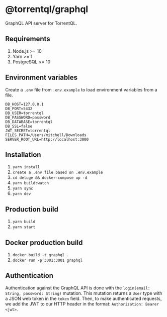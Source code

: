 # @torrentql/graphql

GraphQL API server for TorrentQL.

## Requirements

1. Node.js >= 10
2. Yarn >= 1
3. PostgreSQL >= 10

## Environment variables

Create a `.env` file from `.env.example` to load environment variables from a file.

```
DB_HOST=127.0.0.1
DB_PORT=5432
DB_USER=torrentql
DB_PASSWORD=password
DB_DATABASE=torrentql
DB_SSL=false
JWT_SECRET=torrentql
FILES_PATH=/Users/mitchell/Downloads
SERVER_ROOT_URL=http://localhost:3000
```

## Installation

1. `yarn install`
2. `create a .env file based on .env.example`
3. `cd deluge && docker-compose up -d`
4. `yarn build:watch`
5. `yarn sync`
6. `yarn dev`

## Production build

1. `yarn build`
2. `yarn start`

## Docker production build

1. `docker build -t graphql .`
2. `docker run -p 3001:3001 graphql`

## Authentication

Authentication against the GraphQL API is done with the `login(email: String, password: String)` mutation.
This mutation returns a `User` type with a JSON web token in the `token` field. Then, to make
authenticated requests, we add the JWT to our HTTP header in the format: `Authorization: Bearer <jwt>`.
